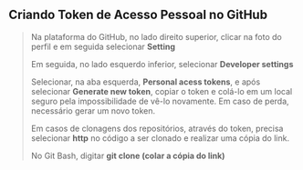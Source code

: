 ## Criando Token de Acesso Pessoal no GitHub

> Na plataforma do GitHub, no lado direito superior, clicar na foto do perfil e em seguida selecionar **Setting** 
>
> Em seguida, no lado esquerdo inferior, selecionar **Developer settings**
>
> Selecionar, na aba esquerda, **Personal acess tokens**, e após selecionar **Generate new token**, copiar o token e colá-lo em um local seguro pela impossibilidade de vê-lo novamente. Em caso de perda, necessário gerar um novo token.
>
> Em casos de clonagens dos repositórios, através do token, precisa selecionar **http** no código a ser clonado e realizar uma cópia do link.
>
> No Git Bash, digitar **git clone (colar a cópia do link)**
>
> 
>
> 

